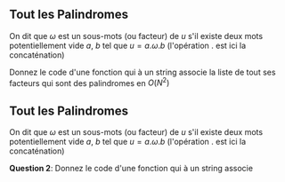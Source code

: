 
## Tout les Palindromes
On dit que $\omega$ est un sous-mots (ou facteur) de $u$ s'il existe deux mots potentiellement vide $a$, $b$ tel que $u=a.\omega.b$ (l'opération $.$ est ici la concaténation)

Donnez le code d'une fonction qui à un string associe la liste de tout ses facteurs qui sont des palindromes en $O(N^2)$

## Tout les Palindromes
On dit que $\omega$ est un sous-mots (ou facteur) de $u$ s'il existe deux mots potentiellement vide $a$, $b$ tel que $u=a.\omega.b$ (l'opération $.$ est ici la concaténation)

**Question 2**: Donnez le code d'une fonction qui à un string associe 
<!--stackedit_data:
eyJoaXN0b3J5IjpbMTA0Mzk2MDUwNSwtNTc5NjUyMDQ4XX0=
-->